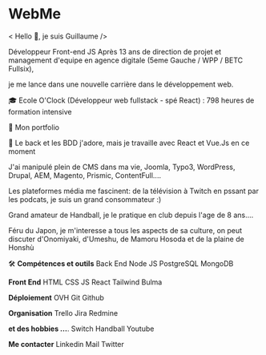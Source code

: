 # WebMe

< Hello 👋, je suis Guillaume />

Développeur Front-end JS
Après 13 ans de direction de projet et management d'equipe en agence digitale (5eme Gauche / WPP / BETC Fullsix), 

je me lance dans une nouvelle carrière dans le développement web.

🎓 Ecole O'Clock (Développeur web fullstack - spé React) : 798 heures de formation intensive

📰 Mon portfolio

🔬 Le back et les BDD j'adore, mais je travaille avec React et Vue.Js en ce moment

J'ai manipulé plein de CMS dans ma vie, Joomla, Typo3, WordPress, Drupal, AEM, Magento, Prismic, ContentFull....

Les plateformes média me fascinent: de la télévision à Twitch en pssant par les podcats, je suis un grand consommateur :) 

Grand amateur de Handball, je le pratique en club depuis l'age de 8 ans....

Féru du Japon, je m'interesse a tous les aspects de sa culture, on peut discuter d'Onomiyaki, d'Umeshu, de Mamoru Hosoda et de la plaine de Honshù

🛠 **Compétences et outils**
Back End
Node JS PostgreSQL MongoDB

**Front End**
HTML CSS JS React Tailwind Bulma 

**Déploiement**
OVH Git Github

**Organisation**
Trello Jira Redmine 

**et des hobbies ...**.
Switch Handball Youtube

**Me contacter**
Linkedin 
Mail
Twitter
